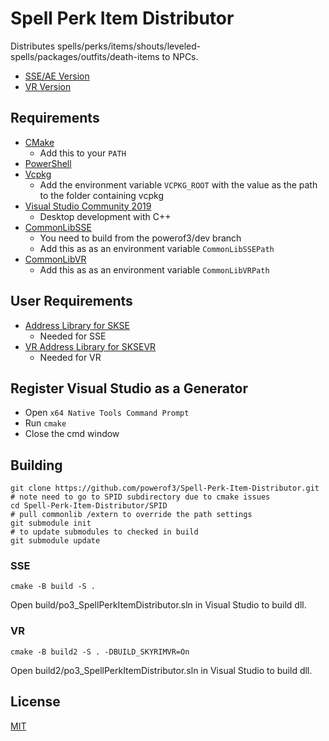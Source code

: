 # Spell Perk Item Distributor

Distributes spells/perks/items/shouts/leveled-spells/packages/outfits/death-items to NPCs.
*	[SSE/AE Version](https://www.nexusmods.com/skyrimspecialedition/mods/36869)
*	[VR Version](https://www.nexusmods.com/skyrimspecialedition/mods/59121)

## Requirements
* [CMake](https://cmake.org/)
	* Add this to your `PATH`
* [PowerShell](https://github.com/PowerShell/PowerShell/releases/latest)
* [Vcpkg](https://github.com/microsoft/vcpkg)
	* Add the environment variable `VCPKG_ROOT` with the value as the path to the folder containing vcpkg
* [Visual Studio Community 2019](https://visualstudio.microsoft.com/)
	* Desktop development with C++
* [CommonLibSSE](https://github.com/powerof3/CommonLibSSE/tree/dev)
	* You need to build from the powerof3/dev branch
	* Add this as as an environment variable `CommonLibSSEPath`
* [CommonLibVR](https://github.com/alandtse/CommonLibVR/tree/vr)
	* Add this as as an environment variable `CommonLibVRPath`

## User Requirements
* [Address Library for SKSE](https://www.nexusmods.com/skyrimspecialedition/mods/32444)
	* Needed for SSE
* [VR Address Library for SKSEVR](https://www.nexusmods.com/skyrimspecialedition/mods/58101)
	* Needed for VR
## Register Visual Studio as a Generator
* Open `x64 Native Tools Command Prompt`
* Run `cmake`
* Close the cmd window

## Building
```
git clone https://github.com/powerof3/Spell-Perk-Item-Distributor.git
# note need to go to SPID subdirectory due to cmake issues
cd Spell-Perk-Item-Distributor/SPID
# pull commonlib /extern to override the path settings
git submodule init
# to update submodules to checked in build
git submodule update
```

### SSE
```
cmake -B build -S .
```
Open build/po3_SpellPerkItemDistributor.sln in Visual Studio to build dll.
### VR
```
cmake -B build2 -S . -DBUILD_SKYRIMVR=On
```
Open build2/po3_SpellPerkItemDistributor.sln in Visual Studio to build dll.

## License
[MIT](LICENSE)
